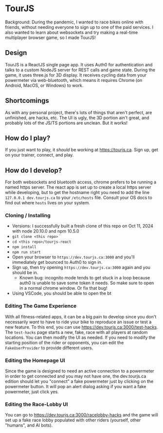 # TourJS

Background: During the pandemic, I wanted to race bikes online with friends, without needing everyone to sign up to one of the paid services.  I also wanted to learn about websockets and try making a real-time multiplayer browser game, so I made TourJS!

## Design
TourJS is a ReactJS single page app.  It uses Auth0 for authentication and talks to a custom NodeJS server for REST calls and game state.  During the game, it uses three.js for 3D display.  It receives cycling data from your powermeter via web-bluetooth, which means it requires Chrome (on Android, MacOS, or Windows) to work.

## Shortcomings
As with any personal project, there's lots of things that aren't perfect, are unfinished, are hacks, etc.  The UI is ugly, the 3D portion ain't great, and probably lots of the JS/TS portions are unclean.  But it works!

## How do I play?
If you just want to play, it _should_ be working at https://tourjs.ca.  Sign up, get on your trainer, connect, and play.

## How do I develop?
For both websockets and bluetooth access, chrome prefers to be running a named https server.  The react app is set up to create a local https server while developing, but to get the hostname right you need to add the line `127.0.0.1 dev.tourjs.ca` to your `/etc/hosts` file.  Consult your OS docs to find out where `hosts` lives on your system.

### Cloning / Installing

- Versions: I successfully built a fresh clone of this repo on Oct 11, 2024 with node 20.10.0 and npm 10.5.0
 - `git clone <this repo>` `
 - `cd <this repo>/tourjs-react` 
 - `npm install` 
 - `npm run start` 
 - Open your browser to `https://dev.tourjs.ca:3000` and you'll immediately get bounced to Auth0 to sign in.  
 - Sign up, then try opening `https://dev.tourjs.ca:3000` again and you should be in.
	 - Known bug: incognito mode tends to get stuck in a loop because auth0 is unable to save some token it needs.  So make sure to open in a normal chrome window.  Or fix that bug!
 - Using VSCode, you should be able to open the bt

### Editing The Game Experience
With all fitness-related apps, it can be a big pain to develop since you don't necessarily _want_ to have to ride your bike to reproduce an issue or test a new feature.  To this end, you can use https://dev.tourjs.ca:3000/test-hacks.  The `test-hacks` page starts a new, fake, race with all players at random locations.  You can then modify the UI as needed.  If you need to modify the starting position of the rider or opponents, you can edit the `FakeUserProvider` to provide different users.

### Editing the Homepage UI
Since the game is designed to need an active connection to a powermeter in order to get connected and you may not have one, the dev.tourjs.ca edition should let you "connect" a fake powermeter just by clicking on the powermeter button.  It will pop an alert dialog asking if you want a fake powermeter, just click yes.

### Editing the Race-Lobby UI
You can go to https://dev.tourjs.ca:3000/racelobby-hacks and the game will set up a fake race lobby populated with other riders (yourself, other "humans", and AI bots).